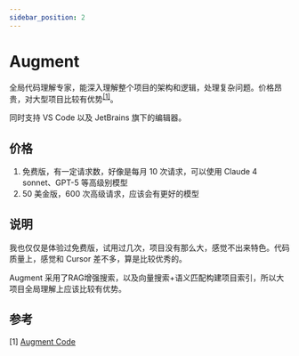 ```yaml
---
sidebar_position: 2
---
```


# Augment

全局代码理解专家，能深入理解整个项目的架构和逻辑，处理复杂问题。价格昂贵，对大型项目比较有优势<sup>[[1]](#参考)</sup>。

同时支持 VS Code 以及 JetBrains 旗下的编辑器。

## 价格

1. 免费版，有一定请求数，好像是每月 10 次请求，可以使用 Claude 4 sonnet、GPT-5 等高级别模型
2. 50 美金版，600 次高级请求，应该会有更好的模型

## 说明

我也仅仅是体验过免费版，试用过几次，项目没有那么大，感觉不出来特色。代码质量上，感觉和 Cursor 差不多，算是比较优秀的。

Augment 采用了RAG增强搜索，以及向量搜索+语义匹配构建项目索引，所以大项目全局理解上应该比较有优势。

## 参考

[1]&nbsp;[Augment Code](https://www.augmentcode.com)
